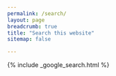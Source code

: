 ```yaml
---
permalink: /search/
layout: page
breadcrumb: true
title: "Search this website"
sitemap: false

---
```


{% include _google_search.html %}
